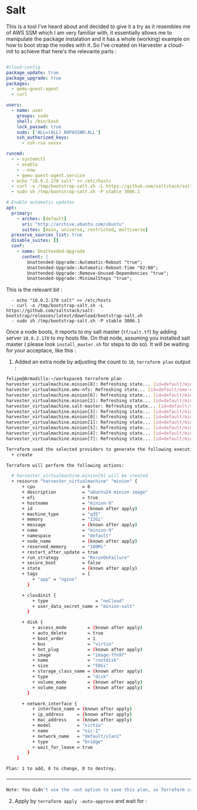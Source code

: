 # Salt
This is a tool I've heard about and decided to give it a try as it resembles me of AWS SSM which I am very familiar with, it essentially allows me to manipulate the package instalation and it has a whole (working) example on how to boot strap the nodes with it. So I've created on Harvester a cloud-init to achieve that here's the relevante parts :

```yaml

#cloud-config
package_update: true
package_upgrade: true
packages:
  - qemu-guest-agent
  - curl

users:
  - name: user
    groups: sudo
    shell: /bin/bash
    lock_passwd: true
    sudo: ['ALL=(ALL) NOPASSWD:ALL']
    ssh_authorized_keys:
      - ssh-rsa xxxxx

runcmd:
  - - systemctl
    - enable
    - --now
    - qemu-guest-agent.service
  - echo "10.0.2.170 salt" >> /etc/hosts
  - curl -o /tmp/bootstrap-salt.sh -L https://github.com/saltstack/salt-bootstrap/releases/latest/download/bootstrap-salt.sh
  - sudo sh /tmp/bootstrap-salt.sh -P stable 3006.1

# Enable automatic updates
apt:
  primary:
    - arches: [default]
      uri: "http://archive.ubuntu.com/ubuntu"
      suites: [main, universe, restricted, multiverse]
  preserve_sources_list: true
  disable_suites: []
  conf:
    - name: Unattended-Upgrade
      content: |
        Unattended-Upgrade::Automatic-Reboot "true";
        Unattended-Upgrade::Automatic-Reboot-Time "02:00";
        Unattended-Upgrade::Remove-Unused-Dependencies "true";
        Unattended-Upgrade::MinimalSteps "true";

```

This is the relevant bit : 

```
  - echo "10.0.2.170 salt" >> /etc/hosts
  - curl -o /tmp/bootstrap-salt.sh -L https://github.com/saltstack/salt-bootstrap/releases/latest/download/bootstrap-salt.sh
  - sudo sh /tmp/bootstrap-salt.sh -P stable 3006.1
```

Once a node boots, it reports to my salt master (`tf/salt.tf`) by adding server `10.0.2.170` to my hosts file. On that node, assuming you installed salt master ( please look `install_master.sh` for steps to do so). It will be waiting for your acceptace, like this :

1. Added an extra node by adjusting the count to `10`, `terraform plan` output :

```bash
felipe@Armadillo:~/workspace$ terraform plan
harvester_virtualmachine.minion[8]: Refreshing state... [id=default/minion-8]
harvester_virtualmachine.omv-nfs: Refreshing state... [id=default/omv-nfs]
harvester_virtualmachine.minion[6]: Refreshing state... [id=default/minion-6]
harvester_virtualmachine.minion[2]: Refreshing state... [id=default/minion-2]
harvester_virtualmachine.salt-master: Refreshing state... [id=default/salt-master]
harvester_virtualmachine.minion[3]: Refreshing state... [id=default/minion-3]
harvester_virtualmachine.minion[0]: Refreshing state... [id=default/minion-0]
harvester_virtualmachine.minion[1]: Refreshing state... [id=default/minion-1]
harvester_virtualmachine.minion[5]: Refreshing state... [id=default/minion-5]
harvester_virtualmachine.minion[4]: Refreshing state... [id=default/minion-4]
harvester_virtualmachine.minion[7]: Refreshing state... [id=default/minion-7]

Terraform used the selected providers to generate the following execution plan. Resource actions are indicated with the following symbols:
  + create

Terraform will perform the following actions:

  # harvester_virtualmachine.minion[9] will be created
  + resource "harvester_virtualmachine" "minion" {
      + cpu                  = 6
      + description          = "ubuntu24 minion image"
      + efi                  = true
      + hostname             = "minion-9"
      + id                   = (known after apply)
      + machine_type         = "q35"
      + memory               = "12Gi"
      + message              = (known after apply)
      + name                 = "minion-9"
      + namespace            = "default"
      + node_name            = (known after apply)
      + reserved_memory      = "100Mi"
      + restart_after_update = true
      + run_strategy         = "RerunOnFailure"
      + secure_boot          = false
      + state                = (known after apply)
      + tags                 = {
          + "app" = "nginx"
        }

      + cloudinit {
          + type                  = "noCloud"
          + user_data_secret_name = "minion-salt"
        }

      + disk {
          + access_mode        = (known after apply)
          + auto_delete        = true
          + boot_order         = 1
          + bus                = "virtio"
          + hot_plug           = (known after apply)
          + image              = "image-ffn9f"
          + name               = "rootdisk"
          + size               = "50Gi"
          + storage_class_name = (known after apply)
          + type               = "disk"
          + volume_mode        = (known after apply)
          + volume_name        = (known after apply)
        }

      + network_interface {
          + interface_name = (known after apply)
          + ip_address     = (known after apply)
          + mac_address    = (known after apply)
          + model          = "virtio"
          + name           = "nic-1"
          + network_name   = "default/vlan2"
          + type           = "bridge"
          + wait_for_lease = true
        }
    }

Plan: 1 to add, 0 to change, 0 to destroy.

──────────────────────────────────────────────────────────────────────────────────────────────────────────────────────────────────────────────────────────────────────────────────────────────────────────────────────────

Note: You didn't use the -out option to save this plan, so Terraform can't guarantee to take exactly these actions if you run "terraform apply" now.
```

2. Apply by `terraform apply -auto-approve` and wait for :

```bash

```